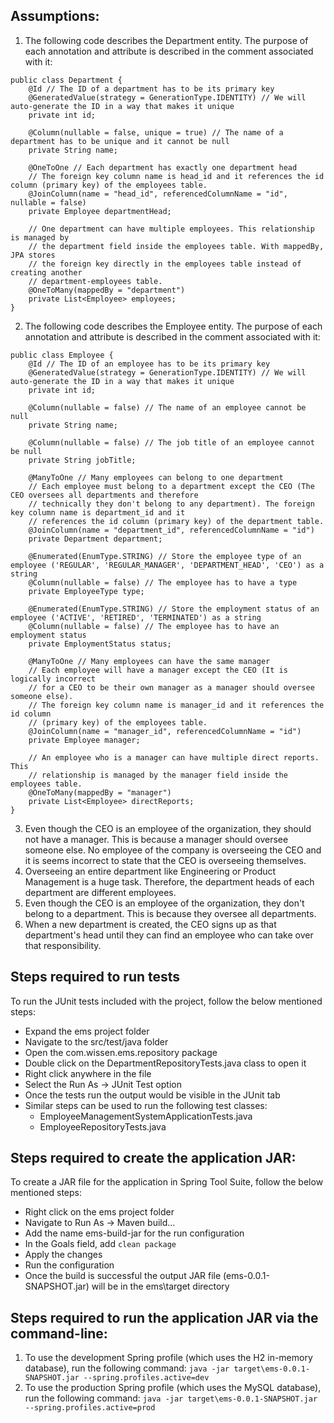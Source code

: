 ## Assumptions:
1. The following code describes the Department entity. The purpose of each annotation and attribute is described in the comment associated with it:
```
public class Department {
	@Id // The ID of a department has to be its primary key
	@GeneratedValue(strategy = GenerationType.IDENTITY) // We will auto-generate the ID in a way that makes it unique
	private int id;

	@Column(nullable = false, unique = true) // The name of a department has to be unique and it cannot be null
	private String name;

	@OneToOne // Each department has exactly one department head
	// The foreign key column name is head_id and it references the id column (primary key) of the employees table.
	@JoinColumn(name = "head_id", referencedColumnName = "id", nullable = false)
	private Employee departmentHead;

	// One department can have multiple employees. This relationship is managed by
	// the department field inside the employees table. With mappedBy, JPA stores
	// the foreign key directly in the employees table instead of creating another
	// department-employees table.
	@OneToMany(mappedBy = "department")
	private List<Employee> employees;
}
```
2. The following code describes the Employee entity. The purpose of each annotation and attribute is described in the comment associated with it:
```
public class Employee {
	@Id // The ID of an employee has to be its primary key
	@GeneratedValue(strategy = GenerationType.IDENTITY) // We will auto-generate the ID in a way that makes it unique
	private int id;

	@Column(nullable = false) // The name of an employee cannot be null
	private String name;

	@Column(nullable = false) // The job title of an employee cannot be null
	private String jobTitle;

	@ManyToOne // Many employees can belong to one department
	// Each employee must belong to a department except the CEO (The CEO oversees all departments and therefore
	// technically they don't belong to any department). The foreign key column name is department_id and it
	// references the id column (primary key) of the department table.
	@JoinColumn(name = "department_id", referencedColumnName = "id")
	private Department department;

	@Enumerated(EnumType.STRING) // Store the employee type of an employee ('REGULAR', 'REGULAR_MANAGER', 'DEPARTMENT_HEAD', 'CEO') as a string
	@Column(nullable = false) // The employee has to have a type
	private EmployeeType type;

	@Enumerated(EnumType.STRING) // Store the employment status of an employee ('ACTIVE', 'RETIRED', 'TERMINATED') as a string
	@Column(nullable = false) // The employee has to have an employment status
	private EmploymentStatus status;

	@ManyToOne // Many employees can have the same manager
	// Each employee will have a manager except the CEO (It is logically incorrect
	// for a CEO to be their own manager as a manager should oversee someone else).
	// The foreign key column name is manager_id and it references the id column
	// (primary key) of the employees table.
	@JoinColumn(name = "manager_id", referencedColumnName = "id")
	private Employee manager;

	// An employee who is a manager can have multiple direct reports. This
	// relationship is managed by the manager field inside the employees table.
	@OneToMany(mappedBy = "manager")
	private List<Employee> directReports;
}
```
3. Even though the CEO is an employee of the organization, they should not have a manager. This is because a manager should oversee someone else. No employee of the company is overseeing the CEO and it is seems incorrect to state that the CEO is overseeing themselves.
4. Overseeing an entire department like Engineering or Product Management is a huge task. Therefore, the department heads of each department are different employees.
5. Even though the CEO is an employee of the organization, they don't belong to a department. This is because they oversee all departments.
6. When a new department is created, the CEO signs up as that department's head until they can find an employee who can take over that responsibility.

## Steps required to run tests
To run the JUnit tests included with the project, follow the below mentioned steps:
 * Expand the ems project folder
 * Navigate to the src/test/java folder
 * Open the com.wissen.ems.repository package
 * Double click on the DepartmentRepositoryTests.java class to open it
 * Right click anywhere in the file
 * Select the Run As -> JUnit Test option
 * Once the tests run the output would be visible in the JUnit tab
 * Similar steps can be used to run the following test classes:
   * EmployeeManagementSystemApplicationTests.java
   * EmployeeRepositoryTests.java

## Steps required to create the application JAR:
To create a JAR file for the application in Spring Tool Suite, follow the below mentioned steps:
 * Right click on the ems project folder
 * Navigate to Run As -> Maven build...
 * Add the name ems-build-jar for the run configuration
 * In the Goals field, add ```clean package```
 * Apply the changes
 * Run the configuration
 * Once the build is successful the output JAR file (ems-0.0.1-SNAPSHOT.jar) will be in the ems\target directory

## Steps required to run the application JAR via the command-line:
1. To use the development Spring profile (which uses the H2 in-memory database), run the following command: ```java -jar target\ems-0.0.1-SNAPSHOT.jar --spring.profiles.active=dev```
2. To use the production Spring profile (which uses the MySQL database), run the following command: ```java -jar target\ems-0.0.1-SNAPSHOT.jar --spring.profiles.active=prod```
